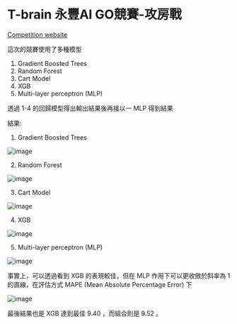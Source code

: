 # T-brain 永豐AI GO競賽-攻房戰

[Competition website](https://tbrain.trendmicro.com.tw/Competitions/Details/30)

這次的競賽使用了多種模型 
1. Gradient Boosted Trees
2. Random Forest
3. Cart Model
4. XGB
5. Multi-layer perceptron (MLP)

透過 1-4 的回歸模型得出輸出結果後再接以一 MLP 得到結果

結果:
1. Gradient Boosted Trees

![image](https://github.com/david965154/T-brain_AI_house_price_prediction/assets/145984683/7828e861-3f75-4c3c-bf54-2cabb5c23011)

2. Random Forest

![image](https://github.com/david965154/T-brain_AI_house_price_prediction/assets/145984683/b491b4db-59a0-47af-97ef-c32e4519fec1)

3. Cart Model

![image](https://github.com/david965154/T-brain_AI_house_price_prediction/assets/145984683/bc943f01-9e26-4869-bca0-0bdcce924805)

4. XGB

![image](https://github.com/david965154/T-brain_AI_house_price_prediction/assets/145984683/92470ebb-ca3e-4064-9301-c2fcde6a4909)

5. Multi-layer perceptron (MLP)

![image](https://github.com/david965154/T-brain_AI_house_price_prediction/assets/145984683/18ee402f-14f2-40cb-b180-52854f0a73fa)

事實上，可以透過看到 XGB 的表現較佳，但在 MLP 作用下可以更收斂於斜率為 1 的直線，在評估方式 MAPE (Mean Absolute Percentage Error) 下

![image](https://github.com/david965154/T-brain_AI_house_price_prediction/assets/145984683/c41bed7a-35a9-4af0-a0ce-ecadc28b0d5b)

最後結果也是 XGB 達到最佳 9.40 ，而組合則是 9.52 。

